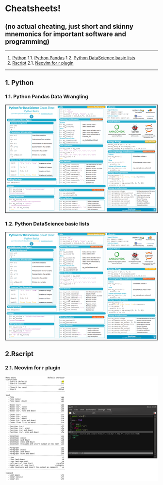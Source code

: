 # Cheatsheets!  

## (no actual cheating, just short and skinny mnemonics for important software and programming)

- - -
1. [Python](#python)
1.1. [Python Pandas](#pythonpandas)
1.2. [Python DataScience basic lists](#pythondatasciencebasiclists)
2. [Rscript](#rscript)
2.1. [Neovim for r plugin](#neovimforrplugin)

- - -


<a name="python"></a>

## 1\.  Python

<a name="pythonpandas"></a>

### 1.1\. Python Pandas Data Wrangling
![Alt text](./python_data_science_cheatsheet.png?raw=true "")

<a name="pythondatasciencebasiclists"></a>
### 1.2\. Python DataScience basic lists
![Alt text](./python_data_science_cheatsheet.png?raw=true "")

<a name="rscript"></a>
## 2\.Rscript

<a name="neovimforrplugin"></a>
### 2.1\. Neovim for r plugin
![Alt text](./neovim_for_r_plugin_code_cheatsheet.png?raw=true "")
